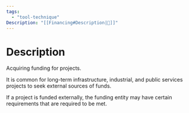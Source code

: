 ```yaml
---
tags:
  - "tool-technique"
Description: "[[Financing#Description|📝]]"
---
```

# Description
Acquiring funding for projects.

It is common for long-term infrastructure, industrial, and public services projects to seek external sources of funds.

If a project is funded externally, the funding entity may have certain requirements that are required to be met.
